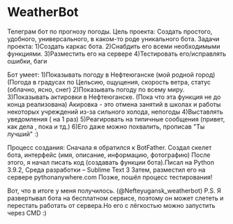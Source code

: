 # WeatherBot
Телеграм бот по прогнозу погоды.
Цель проекта:
Создать простого, удобного, универсального, в каком-то роде уникального бота.
Задачи проекта:
1)Создать каркас бота.
2)Снабдить его всеми необходимыми функциями. 
3)Разместить его на сервере
4)Тестировать его/исправлять ошибки, баги

Бот умеет:
1)Показывать погоду в Нефтеюганске (мой родной город) (Погода в градусах по Цельсию, ощущения, скорость ветра, статус (облачно, ясно, снег)
2)Показывать погоду по всему миру.
3)Показывать актировки в Нефтеюганске. (Пока что эта функция не до конца реализована) Акировка - это отмена занятий в школах и работы некоторых учреждений из-за сильного холода, непогоды
4)Выставлять уведомления ( на 1 раз)
5)Реагировать на типичные сообщения (привет, как дела , пока и тд.)
6)Его даже можно похвалить, прописав "Ты лучший" :)

Процесс создания:
Сначала я обратился к BotFather. Создал скелет бота, интерфейс (имя, описание, информацию, фотографию)
После этого, я начал писать код (создавать функции бота).Писал на Python 3.9.2, Среда разработки – Sublime Text 3
Затем, разместил его на сервере pythonanywhere.com
Позже, пошёл процесс тестирования!

Вот, что в итоге у меня получилось. (@Nefteyugansk_weatherbot)
P.S. Я развертывал бота на бесплатном сервисе, поэтому он может слететь и перестать работать от сервера.Но его с лёгкостью можно запустить через CMD :) 

